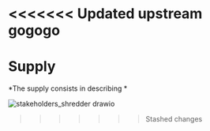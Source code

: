 <<<<<<< Updated upstream
gogogo
=======
# **Supply**

*The supply consists in describing *


![stakeholders_shredder drawio](https://user-images.githubusercontent.com/95290174/152964940-641c68a4-78e5-4441-ad8c-f626bcd7d0b1.png)

>>>>>>> Stashed changes
